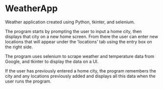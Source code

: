 # WeatherApp
Weather application created using Python, tkinter, and selenium.

The program starts by prompting the user to input a home city, then displays that city on a new home screen.
From there the user can enter new locations that will appear under the 'locations' tab using the entry box on the right side.

The program uses selenium to scrape weather and temperature data from Google, and tkinter to display the data on a UI.

If the user has previously entered a home city, the program remembers the city and any locations previously added
and displays all this data when the user runs the program.
